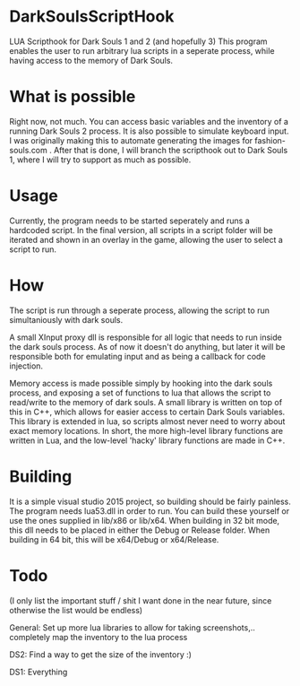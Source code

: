 # DarkSoulsScriptHook
LUA Scripthook for Dark Souls 1 and 2 (and hopefully 3)
This program enables the user to run arbitrary lua scripts in a seperate process, while having access to the memory of Dark Souls. 

# What is possible
Right now, not much. You can access basic variables and the inventory of a running Dark Souls 2 process. It is also possible to simulate keyboard input. I was originally making this to automate generating the images for fashion-souls.com . After that is done, I will branch the scripthook out to Dark Souls 1, where I will try to support as much as possible.

# Usage
Currently, the program needs to be started seperately and runs a hardcoded script. In the final version, all scripts in a script folder will be iterated and shown in an overlay in the game, allowing the user to select a script to run.

# How
The script is run through a seperate process, allowing the script to run simultaniously with dark souls.

A small XInput proxy dll is responsible for all logic that needs to run inside the dark souls process. As of now it doesn't do anything, but later it will be responsible both for emulating input and as being a callback for code injection.

Memory access is made possible simply by hooking into the dark souls process, and exposing a set of functions to lua that allows the script to read/write to the memory of dark souls. A small library is written on top of this in C++, which allows for easier access to certain Dark Souls variables. This library is extended in lua, so scripts almost never need to worry about exact memory locations. In short, the more high-level library functions are written in Lua, and the low-level 'hacky' library functions are made in C++.

# Building
It is a simple visual studio 2015 project, so building should be fairly painless. The program needs lua53.dll in order to run. You can build these yourself or use the ones supplied in lib/x86 or lib/x64. When building in 32 bit mode, this dll needs to be placed in either the Debug or Release folder. When building in 64 bit, this will be x64/Debug or x64/Release.

# Todo
(I only list the important stuff / shit I want done in the near future, since otherwise the list would be endless)

General:
Set up more lua libraries to allow for taking screenshots,..
completely map the inventory to the lua process

DS2:
Find a way to get the size of the inventory :)

DS1:
Everything
